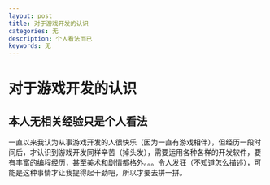 ```yaml
---
layout: post
title: 对于游戏开发的认识
categories: 无
description: 个人看法而已
keywords: 无
---
```


# 对于游戏开发的认识

## 本人无相关经验只是个人看法

一直以来我认为从事游戏开发的人很快乐（因为一直有游戏相伴），但经历一段时间后，才认识到游戏开发同样辛苦（掉头发），需要运用各种各样的开发软件，要有丰富的编程经历，甚至美术和剧情都格外。。。令人发狂（不知道怎么描述），可能是这种事情才让我提得起干劲吧，所以才要去拼一拼。
